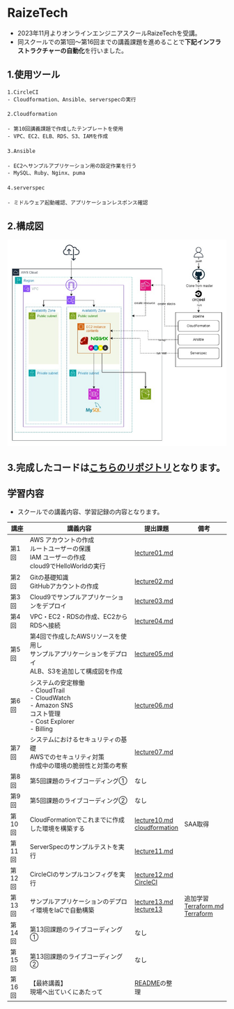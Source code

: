 # RaizeTech

- 2023年11月よりオンラインエンジニアスクールRaizeTechを受講。
- 同スクールでの第1回～第16回までの講義課題を進めることで**下記インフラストラクチャーの自動化**を行いました。

## 1.使用ツール

```sh
1.CircleCI
- Cloudformation、Ansible、serverspecの実行

2.Cloudformation

- 第10回講義課題で作成したテンプレートを使用
- VPC、EC2、ELB、RDS、S3、IAMを作成

3.Ansible

- EC2へサンプルアプリケーション用の設定作業を行う
- MySQL、Ruby、Nginx、puma

4.serverspec

- ミドルウェア起動確認、アプリケーションレスポンス確認
```


## 2.構成図

![Alt text](images13/1301.jpg)

## 3.完成したコードは[こちらのリポジトリ](https://github.com/murari-mura03/lecture13)となります。

## 学習内容

- スクールでの講義内容、学習記録の内容となります。

| 講座   | 講義内容                                                                                                  | 提出課題                                                                                | 備考    |
| ------ | --------------------------------------------------------------------------------------------------------- | --------------------------------------------------------------------------------------- | ------- |
| 第1回  | AWS アカウントの作成<br>ルートユーザーの保護<br>IAM ユーザーの作成<br>cloud9でHelloWorldの実行            | [lecture01.md](lecture01.md)                                                            |         |
| 第2回  | Gitの基礎知識<br>GitHubアカウントの作成                                                                   | [lecture02.md](lecture02.md)                                                            |         |
| 第3回  | Cloud9でサンプルアプリケーションをデプロイ                                                                | [lecture03.md](lecture03.md)                                                            |         |
| 第4回  | VPC・EC2・RDSの作成、EC2からRDSへ接続                                                                     | [lecture04.md](lecture04.md)                                                            |         |
| 第5回  | 第4回で作成したAWSリソースを使用し<br>サンプルアプリケーションをデプロイ<br>ALB、S3を追加して構成図を作成 | [lecture05.md](lecture05.md)                                                            |         |
| 第6回  | システムの安定稼働<br>- CloudTrail<br>- CloudWatch<br>- Amazon SNS<br>コスト管理<br>- Cost Explorer<br>- Billing    | [lecture06.md](lecture06.md)                                                            |         |
| 第7回  | システムにおけるセキュリティの基礎<br>AWSでのセキュリティ対策<br>作成中の環境の脆弱性と対策の考察         | [lecture07.md](lecture07.md)                                                            |         |
| 第8回  | 第5回課題のライブコーディング①                                                                            | なし                                                                                    |         |
| 第9回  | 第5回課題のライブコーディング②                                                                            | なし                                                                                    |         |
| 第10回 | CloudFormationでこれまでに作成した環境を構築する                                                          | [lecture10.md](lecture10.md)<br>[cloudformation](cloudformation)                        | SAA取得 |
| 第11回 | ServerSpecのサンプルテストを実行                                                                          | [lecture11.md](lecture11.md)                                                            |         |
| 第12回 | CircleCIのサンプルコンフィグを実行                                                                        | [lecture12.md](lecture12.md)<br>[CircleCI](.circleci)                                   |         |
| 第13回 | サンプルアプリケーションのデプロイ環境をIaCで自動構築                                                     | [lecture13.md](lecture13.md)<br>[lecture13](https://github.com/murari-mura03/lecture13) |追加学習<br>[Terraform.md](terraform/terraform.md)<br>[Terraform](terraform)         |
| 第14回 | 第13回課題のライブコーディング①                                                                           | なし                                                                                    |         |
| 第15回 | 第13回課題のライブコーディング②                                                                           | なし                                                                                    |         |
| 第16回 | 【最終講義】<br>現場へ出ていくにあたって                                                                  | [README](README.md)の整理                                                                                    |         |
